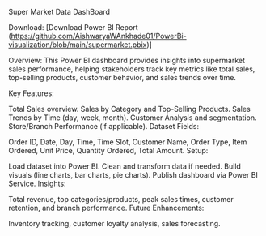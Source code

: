 Super Market Data DashBoard

Download:
[Download Power BI Report (https://github.com/AishwaryaWAnkhade01/PowerBi-visualization/blob/main/supermarket.pbix)]

Overview:
This Power BI dashboard provides insights into supermarket sales performance, helping stakeholders track key metrics like total sales, top-selling products, customer behavior, and sales trends over time.

Key Features:

Total Sales overview.
Sales by Category and Top-Selling Products.
Sales Trends by Time (day, week, month).
Customer Analysis and segmentation.
Store/Branch Performance (if applicable).
Dataset Fields:

Order ID, Date, Day, Time, Time Slot, Customer Name, Order Type, Item Ordered, Unit Price, Quantity Ordered, Total Amount.
Setup:

Load dataset into Power BI.
Clean and transform data if needed.
Build visuals (line charts, bar charts, pie charts).
Publish dashboard via Power BI Service.
Insights:

Total revenue, top categories/products, peak sales times, customer retention, and branch performance.
Future Enhancements:

Inventory tracking, customer loyalty analysis, sales forecasting.
